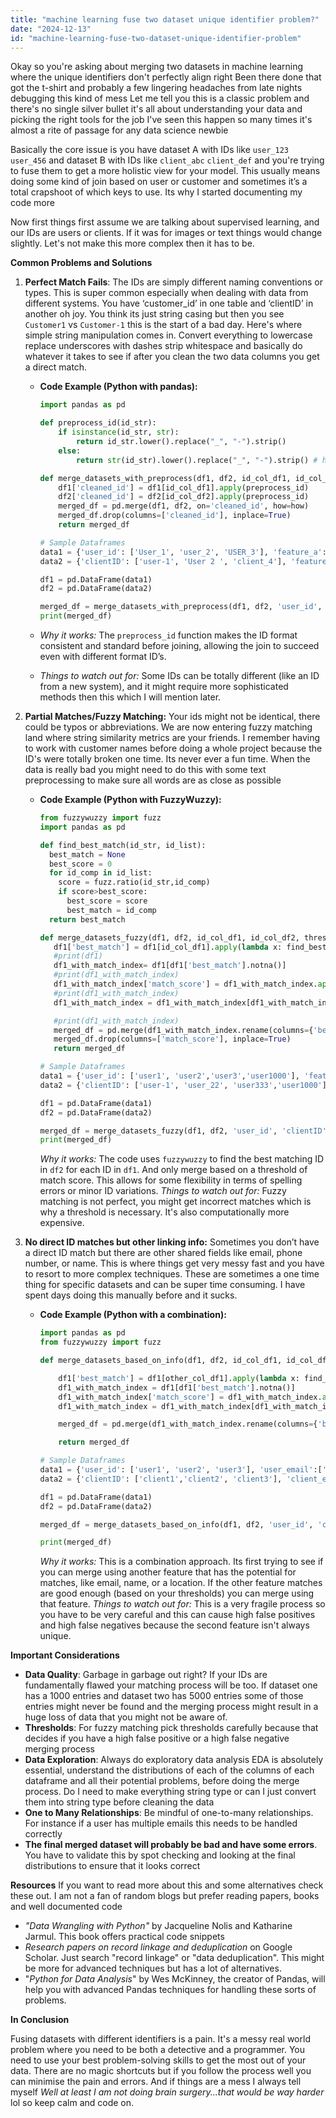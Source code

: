 ```yaml
---
title: "machine learning fuse two dataset unique identifier problem?"
date: "2024-12-13"
id: "machine-learning-fuse-two-dataset-unique-identifier-problem"
---
```


Okay so you're asking about merging two datasets in machine learning where the unique identifiers don't perfectly align right Been there done that got the t-shirt and probably a few lingering headaches from late nights debugging this kind of mess Let me tell you this is a classic problem and there's no single silver bullet it's all about understanding your data and picking the right tools for the job I've seen this happen so many times it's almost a rite of passage for any data science newbie

Basically the core issue is you have dataset A with IDs like `user_123` `user_456` and dataset B with IDs like `client_abc` `client_def` and you're trying to fuse them to get a more holistic view for your model. This usually means doing some kind of join based on user or customer and sometimes it’s a total crapshoot of which keys to use. Its why I started documenting my code more

Now first things first assume we are talking about supervised learning, and our IDs are users or clients. If it was for images or text things would change slightly. Let's not make this more complex then it has to be.

**Common Problems and Solutions**

1.  **Perfect Match Fails**: The IDs are simply different naming conventions or types. This is super common especially when dealing with data from different systems. You have ‘customer_id’ in one table and ‘clientID’ in another oh joy. You think its just string casing but then you see `Customer1` vs `Customer-1` this is the start of a bad day. Here's where simple string manipulation comes in. Convert everything to lowercase replace underscores with dashes strip whitespace and basically do whatever it takes to see if after you clean the two data columns you get a direct match.
    *   **Code Example (Python with pandas):**

        ```python
        import pandas as pd
        
        def preprocess_id(id_str):
            if isinstance(id_str, str):
                return id_str.lower().replace("_", "-").strip()
            else:
                return str(id_str).lower().replace("_", "-").strip() # handles int and float as strings
        
        def merge_datasets_with_preprocess(df1, df2, id_col_df1, id_col_df2,how='inner'):
            df1['cleaned_id'] = df1[id_col_df1].apply(preprocess_id)
            df2['cleaned_id'] = df2[id_col_df2].apply(preprocess_id)
            merged_df = pd.merge(df1, df2, on='cleaned_id', how=how)
            merged_df.drop(columns=['cleaned_id'], inplace=True)
            return merged_df

        # Sample Dataframes
        data1 = {'user_id': ['User_1', 'user_2', 'USER_3'], 'feature_a': [10, 20, 30]}
        data2 = {'clientID': ['user-1', 'User 2 ', 'client_4'], 'feature_b': [100, 200, 300]}

        df1 = pd.DataFrame(data1)
        df2 = pd.DataFrame(data2)

        merged_df = merge_datasets_with_preprocess(df1, df2, 'user_id', 'clientID')
        print(merged_df)
        ```

    *   *Why it works:* The `preprocess_id` function makes the ID format consistent and standard before joining, allowing the join to succeed even with different format ID’s.
    *   *Things to watch out for:* Some IDs can be totally different (like an ID from a new system), and it might require more sophisticated methods then this which I will mention later.

2.  **Partial Matches/Fuzzy Matching:** Your ids might not be identical, there could be typos or abbreviations. We are now entering fuzzy matching land where string similarity metrics are your friends. I remember having to work with customer names before doing a whole project because the ID's were totally broken one time. Its never ever a fun time. When the data is really bad you might need to do this with some text preprocessing to make sure all words are as close as possible

    *   **Code Example (Python with FuzzyWuzzy):**
        ```python
        from fuzzywuzzy import fuzz
        import pandas as pd

        def find_best_match(id_str, id_list):
          best_match = None
          best_score = 0
          for id_comp in id_list:
            score = fuzz.ratio(id_str,id_comp)
            if score>best_score:
              best_score = score
              best_match = id_comp
          return best_match

        def merge_datasets_fuzzy(df1, df2, id_col_df1, id_col_df2, threshold = 80):
           df1['best_match'] = df1[id_col_df1].apply(lambda x: find_best_match(x, df2[id_col_df2].tolist()))
           #print(df1)
           df1_with_match_index= df1[df1['best_match'].notna()]
           #print(df1_with_match_index)
           df1_with_match_index['match_score'] = df1_with_match_index.apply(lambda x: fuzz.ratio(x[id_col_df1], x['best_match']), axis=1)
           #print(df1_with_match_index)
           df1_with_match_index = df1_with_match_index[df1_with_match_index['match_score']>=threshold]

           #print(df1_with_match_index)
           merged_df = pd.merge(df1_with_match_index.rename(columns={'best_match': id_col_df2}), df2, on=id_col_df2)
           merged_df.drop(columns=['match_score'], inplace=True)
           return merged_df

        # Sample Dataframes
        data1 = {'user_id': ['user1', 'user2','user3','user1000'], 'feature_a': [10, 20, 30, 40]}
        data2 = {'clientID': ['user-1', 'user_22', 'user333','user1000'], 'feature_b': [100, 200, 300, 400]}

        df1 = pd.DataFrame(data1)
        df2 = pd.DataFrame(data2)

        merged_df = merge_datasets_fuzzy(df1, df2, 'user_id', 'clientID')
        print(merged_df)
        ```
        *Why it works:*  The code uses `fuzzywuzzy` to find the best matching ID in `df2` for each ID in `df1`. And only merge based on a threshold of match score. This allows for some flexibility in terms of spelling errors or minor ID variations.
        *Things to watch out for:* Fuzzy matching is not perfect, you might get incorrect matches which is why a threshold is necessary. It's also computationally more expensive.

3.  **No direct ID matches but other linking info:** Sometimes you don’t have a direct ID match but there are other shared fields like email, phone number, or name. This is where things get very messy fast and you have to resort to more complex techniques. These are sometimes a one time thing for specific datasets and can be super time consuming. I have spent days doing this manually before and it sucks.

    *   **Code Example (Python with a combination):**
          ```python
          import pandas as pd
          from fuzzywuzzy import fuzz

          def merge_datasets_based_on_info(df1, df2, id_col_df1, id_col_df2, other_col_df1, other_col_df2, threshold=80):

              df1['best_match'] = df1[other_col_df1].apply(lambda x: find_best_match(x, df2[other_col_df2].tolist()))
              df1_with_match_index = df1[df1['best_match'].notna()]
              df1_with_match_index['match_score'] = df1_with_match_index.apply(lambda x: fuzz.ratio(x[other_col_df1], x['best_match']), axis=1)
              df1_with_match_index = df1_with_match_index[df1_with_match_index['match_score'] >= threshold]

              merged_df = pd.merge(df1_with_match_index.rename(columns={'best_match': other_col_df2}), df2, on=other_col_df2,how='inner')

              return merged_df

          # Sample Dataframes
          data1 = {'user_id': ['user1', 'user2', 'user3'], 'user_email':['test1@test.com', 'test2@test.com','test3@test.com'], 'feature_a': [10, 20, 30]}
          data2 = {'clientID': ['client1','client2', 'client3'], 'client_email':['test1@test.com','test22@test.com','test3@test.com'], 'feature_b': [100, 200, 300]}

          df1 = pd.DataFrame(data1)
          df2 = pd.DataFrame(data2)

          merged_df = merge_datasets_based_on_info(df1, df2, 'user_id', 'clientID','user_email', 'client_email')

          print(merged_df)
          ```
        *Why it works:*  This is a combination approach. Its first trying to see if you can merge using another feature that has the potential for matches, like email, name, or a location. If the other feature matches are good enough (based on your thresholds) you can merge using that feature.
        *Things to watch out for:* This is a very fragile process so you have to be very careful and this can cause high false positives and high false negatives because the second feature isn't always unique.

**Important Considerations**

*   **Data Quality**: Garbage in garbage out right? If your IDs are fundamentally flawed your matching process will be too. If dataset one has a 1000 entries and dataset two has 5000 entries some of those entries might never be found and the merging process might result in a huge loss of data that you might not be aware of.
*   **Thresholds**: For fuzzy matching pick thresholds carefully because that decides if you have a high false positive or a high false negative merging process
*   **Data Exploration**: Always do exploratory data analysis EDA is absolutely essential, understand the distributions of each of the columns of each dataframe and all their potential problems, before doing the merge process. Do I need to make everything string type or can I just convert them into string type before cleaning the data
*   **One to Many Relationships**: Be mindful of one-to-many relationships. For instance if a user has multiple emails this needs to be handled correctly
*   **The final merged dataset will probably be bad and have some errors**. You have to validate this by spot checking and looking at the final distributions to ensure that it looks correct

**Resources**
If you want to read more about this and some alternatives check these out. I am not a fan of random blogs but prefer reading papers, books and well documented code
*   *"Data Wrangling with Python"* by Jacqueline Nolis and Katharine Jarmul. This book offers practical code snippets
*   *Research papers on record linkage and deduplication* on Google Scholar. Just search "record linkage" or "data deduplication". This might be more for advanced techniques but has a lot of alternatives.
*  "*Python for Data Analysis*" by Wes McKinney, the creator of Pandas, will help you with advanced Pandas techniques for handling these sorts of problems.

**In Conclusion**

Fusing datasets with different identifiers is a pain. It's a messy real world problem where you need to be both a detective and a programmer. You need to use your best problem-solving skills to get the most out of your data. There are no magic shortcuts but if you follow the process well you can minimise the pain and errors. And if things are a mess I always tell myself *Well at least I am not doing brain surgery...that would be way harder* lol so keep calm and code on.
